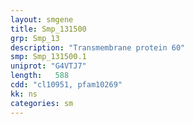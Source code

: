 ```yaml
---
layout: smgene
title: Smp_131500
grp: Smp_13
description: "Transmembrane protein 60"
smp: Smp_131500.1
uniprot: "G4VTJ7"
length:   588
cdd: "cl10951, pfam10269"
kk: ns
categories: sm
---
```

